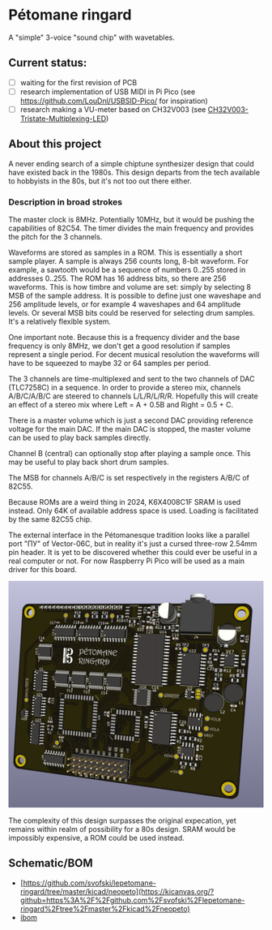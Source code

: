 # Pétomane ringard

A "simple" 3-voice "sound chip" with wavetables.

## Current status: 
 - [ ] waiting for the first revision of PCB
 - [ ] research implementation of USB MIDI in Pi Pico (see https://github.com/LouDnl/USBSID-Pico/ for inspiration)
 - [ ] research making a VU-meter based on CH32V003 (see [CH32V003-Tristate-Multiplexing-LED](https://github.com/limingjie/CH32V003-Tristate-Multiplexing-LED))

## About this project

A never ending search of a simple chiptune synthesizer design that could have existed back in the 1980s. This design departs from the tech available to hobbyists in the 80s, but it's not too out there either. 

### Description in broad strokes

The master clock is 8MHz. Potentially 10MHz, but it would be pushing the capabilities of 82C54. The timer divides the main frequency and provides the pitch for the 3 channels. 

Waveforms are stored as samples in a ROM. This is essentially a short sample player. A sample is always 256 counts long, 8-bit waveform. For example, a sawtooth would be a sequence of numbers 0..255 stored in addresses 0..255. 
The ROM has 16 address bits, so there are 256 waveforms. This is how timbre and volume are set: simply by selecting 8 MSB of the sample address. It is possible to define just one waveshape and 256 amplitude levels, or for example 4 waveshapes and 64 amplitude levels. Or several MSB bits could be reserved for selecting drum samples. It's a relatively flexible system.

One important note. Because this is a frequency divider and the base frequency is only 8MHz, we don't get a good resolution if samples represent a single period. For decent musical resolution the waveforms will have to be squeezed to maybe 32 or 64 samples per period.

The 3 channels are time-multiplexed and sent to the two channels of DAC (TLC7258C) in a sequence. In order to provide a stereo mix, channels A/B/C/A/B/C are steered to channels L/L/R/L/R/R. Hopefully this will create an effect of a stereo mix where Left = A + 0.5B and Right = 0.5 + C.

There is a master volume which is just a second DAC providing reference voltage for the main DAC. If the main DAC is stopped, the master volume can be used to play back samples directly.

Channel B (central) can optionally stop after playing a sample once. This may be useful to play back short drum samples.

The MSB for channels A/B/C is set respectively in the registers A/B/C of 82C55. 

Because ROMs are a weird thing in 2024, K6X4008C1F SRAM is used instead. Only 64K of available address space is used. Loading is facilitated by the same 82C55 chip.

The external interface in the Pétomanesque tradition looks like a parallel port "ПУ" of Vector-06C, but in reality it's just a cursed three-row 2.54mm pin header. It is yet to be discovered whether this could ever be useful in a real computer or not. For now Raspberry Pi Pico will be used as a main driver for this board.

![preview](preview0.jpg)

The complexity of this design surpasses the original expecation, yet remains within realm of possibility for a 80s design. SRAM would be impossibly expensive, a ROM could be used instead.

## Schematic/BOM
 * [https://github.com/svofski/lepetomane-ringard/tree/master/kicad/neopeto](https://kicanvas.org/?github=https%3A%2F%2Fgithub.com%2Fsvofski%2Flepetomane-ringard%2Ftree%2Fmaster%2Fkicad%2Fneopeto)
 * [ibom](https://svofski.github.io/lepetomane-ringard/ibom.html)
